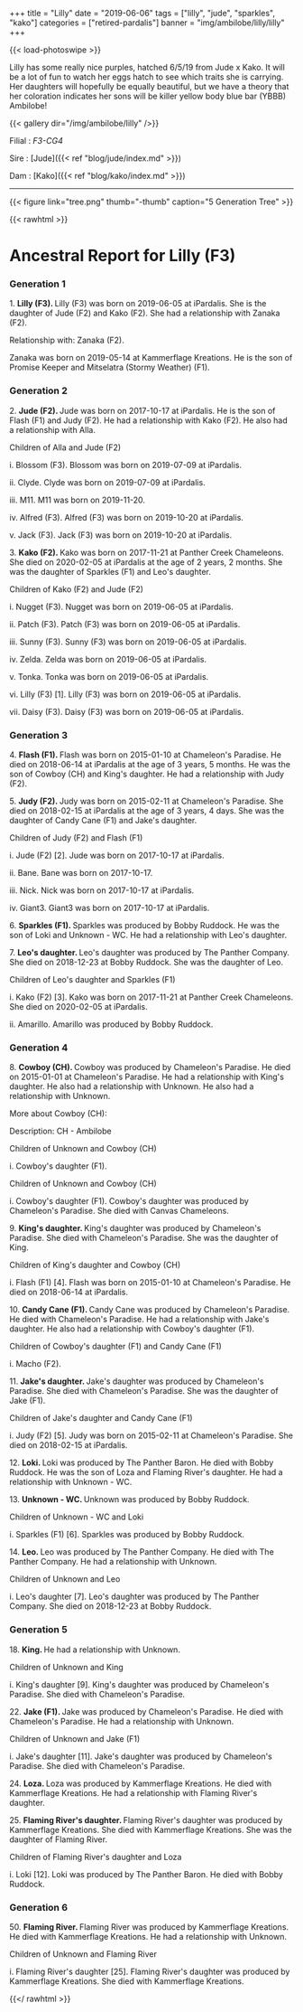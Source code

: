 +++
title = "Lilly"
date = "2019-06-06"
tags = ["lilly", "jude", "sparkles", "kako"]
categories = ["retired-pardalis"]
banner = "img/ambilobe/lilly/lilly"
+++

{{< load-photoswipe >}}

Lilly has some really nice purples, hatched 6/5/19 from Jude x Kako. It will be a lot of fun to watch her eggs hatch to see which traits she is carrying. Her daughters will hopefully be equally beautiful, but we have a theory that her coloration indicates her sons will be killer yellow body blue bar (YBBB) Ambilobe!

{{< gallery dir="/img/ambilobe/lilly" />}}

Filial
: *F3-CG4*

Sire
: [Jude]({{< ref "blog/jude/index.md" >}})

Dam
: [Kako]({{< ref "blog/kako/index.md" >}})

---

{{< figure link="tree.png" thumb="-thumb" caption="5 Generation Tree" >}}

{{< rawhtml >}}

<div id="grampstextdoc">
  <div id="header">
    <h1>Ancestral Report for Lilly (F3)</h1>
  </div>
  <h3>Generation 1</h3>
  <img align="right" alt="" border="0" src="islilly.jpg" />
  <p>1. <strong>Lilly (F3). </strong>Lilly (F3) was born on 2019-06-05 at iPardalis.  She is the daughter of Jude (F2) and Kako (F2). She had a relationship with Zanaka (F2). </p>
  <p />Relationship with: Zanaka (F2).</p>
  <p>Zanaka was born on 2019-05-14 at Kammerflage Kreations.  He is the son of Promise Keeper and Mitselatra (Stormy Weather) (F1). </p>
  <h3>Generation 2</h3>
  <img align="right" alt="" border="0" src="isDSC00383.jpg" />
  <p>2. <strong>Jude (F2). </strong>Jude was born on 2017-10-17 at iPardalis.  He is the son of Flash (F1) and Judy (F2). He had a relationship with Kako (F2). He also had a relationship with Alla. </p>
  <p>Children of Alla and Jude (F2)</p>
  <p>i. Blossom (F3). Blossom was born on 2019-07-09 at iPardalis.  </p>
  <p>ii. Clyde. Clyde was born on 2019-07-09 at iPardalis.  </p>
  <p>iii. M11. M11 was born on 2019-11-20.  </p>
  <p>iv. Alfred (F3). Alfred (F3) was born on 2019-10-20 at iPardalis.  </p>
  <p>v. Jack (F3). Jack (F3) was born on 2019-10-20 at iPardalis.  </p>
  <img align="right" alt="" border="0" src="iskako.jpg" />
  <p>3. <strong>Kako (F2). </strong>Kako was born on 2017-11-21 at Panther Creek Chameleons.  She died on 2020-02-05 at iPardalis at the age of 2 years, 2 months.  She was the daughter of Sparkles (F1) and Leo's daughter. </p>
  <p>Children of Kako (F2) and Jude (F2)</p>
  <p>i. Nugget (F3). Nugget was born on 2019-06-05 at iPardalis.  </p>
  <p>ii. Patch (F3). Patch (F3) was born on 2019-06-05 at iPardalis.  </p>
  <p>iii. Sunny (F3). Sunny (F3) was born on 2019-06-05 at iPardalis.  </p>
  <p>iv. Zelda. Zelda was born on 2019-06-05 at iPardalis.  </p>
  <p>v. Tonka. Tonka was born on 2019-06-05 at iPardalis.  </p>
  <p>vi. Lilly (F3) [1]. Lilly (F3) was born on 2019-06-05 at iPardalis.  </p>
  <p>vii. Daisy (F3). Daisy (F3) was born on 2019-06-05 at iPardalis.  </p>
  <h3>Generation 3</h3>
  <img align="right" alt="" border="0" src="is1 Year.jpg" />
  <p>4. <strong>Flash (F1). </strong>Flash was born on 2015-01-10 at Chameleon's Paradise.  He died on 2018-06-14 at iPardalis at the age of 3 years, 5 months.  He was the son of Cowboy (CH) and King's daughter. He had a relationship with Judy (F2). </p>
  <img align="right" alt="" border="0" src="isJudy (1).jpg" />
  <p>5. <strong>Judy (F2). </strong>Judy was born on 2015-02-11 at Chameleon's Paradise.  She died on 2018-02-15 at iPardalis at the age of 3 years, 4 days.  She was the daughter of Candy Cane (F1) and Jake's daughter. </p>
  <p>Children of Judy (F2) and Flash (F1)</p>
  <p>i. Jude (F2) [2]. Jude was born on 2017-10-17 at iPardalis.  </p>
  <p>ii. Bane. Bane was born on 2017-10-17.  </p>
  <p>iii. Nick. Nick was born on 2017-10-17 at iPardalis.  </p>
  <p>iv. Giant3. Giant3 was born on 2017-10-17 at iPardalis.  </p>
  <img align="right" alt="" border="0" src="issparkles2.jpg" />
  <p>6. <strong>Sparkles (F1). </strong>Sparkles was produced by Bobby Ruddock.  He was the son of Loki and Unknown - WC. He had a relationship with Leo's daughter. </p>
  <p>7. <strong>Leo's daughter. </strong>Leo's daughter was produced by The Panther Company.  She died on 2018-12-23 at Bobby Ruddock.  She was the daughter of Leo. </p>
  <p>Children of Leo's daughter and Sparkles (F1)</p>
  <p>i. Kako (F2) [3]. Kako was born on 2017-11-21 at Panther Creek Chameleons.  She died on 2020-02-05 at iPardalis.  </p>
  <p>ii. Amarillo. Amarillo was produced by Bobby Ruddock.  </p>
  <h3>Generation 4</h3>
  <img align="right" alt="" border="0" src="isCowboy.jpg" />
  <p>8. <strong>Cowboy (CH). </strong>Cowboy was produced by Chameleon's Paradise.  He died on 2015-01-01 at Chameleon's Paradise.  He had a relationship with King's daughter. He also had a relationship with Unknown. He also had a relationship with Unknown. </p>
  <p>More about Cowboy (CH):</p>
  <p>Description: CH - Ambilobe</p>
  <p>Children of Unknown and Cowboy (CH)</p>
  <p>i. Cowboy's daughter (F1). </p>
  <p>Children of Unknown and Cowboy (CH)</p>
  <p>i. Cowboy's daughter (F1). Cowboy's daughter was produced by Chameleon's Paradise.  She died with Canvas Chameleons.  </p>
  <p>9. <strong>King's daughter. </strong>King's daughter was produced by Chameleon's Paradise.  She died with Chameleon's Paradise.  She was the daughter of King. </p>
  <p>Children of King's daughter and Cowboy (CH)</p>
  <p>i. Flash (F1) [4]. Flash was born on 2015-01-10 at Chameleon's Paradise.  He died on 2018-06-14 at iPardalis.  </p>
  <img align="right" alt="" border="0" src="isCandy Cane.jpg" />
  <p>10. <strong>Candy Cane (F1). </strong>Candy Cane was produced by Chameleon's Paradise.  He died with Chameleon's Paradise.  He had a relationship with Jake's daughter. He also had a relationship with Cowboy's daughter (F1). </p>
  <p>Children of Cowboy's daughter (F1) and Candy Cane (F1)</p>
  <p>i. Macho (F2). </p>
  <p>11. <strong>Jake's daughter. </strong>Jake's daughter was produced by Chameleon's Paradise.  She died with Chameleon's Paradise.  She was the daughter of Jake (F1). </p>
  <p>Children of Jake's daughter and Candy Cane (F1)</p>
  <p>i. Judy (F2) [5]. Judy was born on 2015-02-11 at Chameleon's Paradise.  She died on 2018-02-15 at iPardalis.  </p>
  <img align="right" alt="" border="0" src="isloki.jpg" />
  <p>12. <strong>Loki. </strong>Loki was produced by The Panther Baron.  He died with Bobby Ruddock.  He was the son of Loza and Flaming River's daughter. He had a relationship with Unknown - WC. </p>
  <p>13. <strong>Unknown - WC. </strong>Unknown was produced by Bobby Ruddock.  </p>
  <p>Children of Unknown - WC and Loki</p>
  <p>i. Sparkles (F1) [6]. Sparkles was produced by Bobby Ruddock.  </p>
  <img align="right" alt="" border="0" src="isLeo1.jpg" />
  <p>14. <strong>Leo. </strong>Leo was produced by The Panther Company.  He died with The Panther Company.  He had a relationship with Unknown. </p>
  <p>Children of Unknown and Leo</p>
  <p>i. Leo's daughter [7]. Leo's daughter was produced by The Panther Company.  She died on 2018-12-23 at Bobby Ruddock.  </p>
  <h3>Generation 5</h3>
  <img align="right" alt="" border="0" src="isKing.jpg" />
  <p>18. <strong>King. </strong>He had a relationship with Unknown. </p>
  <p>Children of Unknown and King</p>
  <p>i. King's daughter [9]. King's daughter was produced by Chameleon's Paradise.  She died with Chameleon's Paradise.  </p>
  <img align="right" alt="" border="0" src="isJake.jpg" />
  <p>22. <strong>Jake (F1). </strong>Jake was produced by Chameleon's Paradise.  He died with Chameleon's Paradise.  He had a relationship with Unknown. </p>
  <p>Children of Unknown and Jake (F1)</p>
  <p>i. Jake's daughter [11]. Jake's daughter was produced by Chameleon's Paradise.  She died with Chameleon's Paradise.  </p>
  <img align="right" alt="" border="0" src="isloza.jpg" />
  <p>24. <strong>Loza. </strong>Loza was produced by Kammerflage Kreations.  He died with Kammerflage Kreations.  He had a relationship with Flaming River's daughter. </p>
  <p>25. <strong>Flaming River's daughter. </strong>Flaming River's daughter was produced by Kammerflage Kreations.  She died with Kammerflage Kreations.  She was the daughter of Flaming River. </p>
  <p>Children of Flaming River's daughter and Loza</p>
  <p>i. Loki [12]. Loki was produced by The Panther Baron.  He died with Bobby Ruddock.  </p>
  <h3>Generation 6</h3>
  <img align="right" alt="" border="0" src="isFlamingRiver.jpg" />
  <p>50. <strong>Flaming River. </strong>Flaming River was produced by Kammerflage Kreations.  He died with Kammerflage Kreations.  He had a relationship with Unknown. </p>
  <p>Children of Unknown and Flaming River</p>
  <p>i. Flaming River's daughter [25]. Flaming River's daughter was produced by Kammerflage Kreations.  She died with Kammerflage Kreations.  </p>
</div>

{{</ rawhtml >}}
